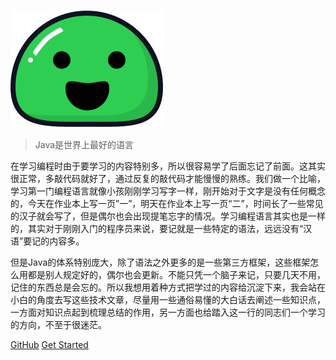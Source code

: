 ![logo](/_media/icon.svg)

> Java是世界上最好的语言

在学习编程时由于要学习的内容特别多，所以很容易学了后面忘记了前面。这其实很正常，多敲代码就好了，通过反复的敲代码才能慢慢的熟练。我们做一个比喻，学习第一门编程语言就像小孩刚刚学习写字一样，刚开始对于文字是没有任何概念的，今天在作业本上写一页”一”，明天在作业本上写一页“二”，时间长了一些常见的汉子就会写了，但是偶尔也会出现提笔忘字的情况。学习编程语言其实也是一样的，其实对于刚刚入门的程序员来说，要记就是一些特定的语法，远远没有“汉语”要记的内容多。

但是Java的体系特别庞大，除了语法之外更多的是一些第三方框架，这些框架怎么用都是别人规定好的，偶尔也会更新。不能只凭一个脑子来记，只要几天不用，记住的东西总是会忘的。所以我想用着种方式把学过的内容给沉淀下来，我会站在小白的角度去写这些技术文章，尽量用一些通俗易懂的大白话去阐述一些知识点，一方面对知识点起到梳理总结的作用，另一方面也给踏入这一行的同志们一个学习的方向，不至于很迷茫。

[GitHub](https://gitee.com/wangqitt/docsify/)
[Get Started](Java/第1章Java开发环境/README.md)
